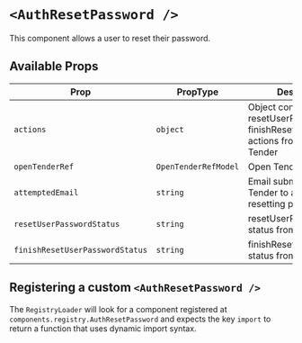 # `<AuthResetPassword />`

This component allows a user to reset their password.

## Available Props

| Prop                            | PropType             | Description                                                                              | Default |
| ------------------------------- | -------------------- | ---------------------------------------------------------------------------------------- | ------- |
| `actions`                       | `object`             | Object containing resetUserPassword and finishResetUserPassword actions from Open Tender |         |
| `openTenderRef`                 | `OpenTenderRefModel` | Open Tender Ref Model                                                                    | `null`  |
| `attemptedEmail`                | `string`             | Email submitted to Open Tender to attempt resetting password                             | ''      |
| `resetUserPasswordStatus`       | `string`             | resetUserPassword status from Open Tender                                                | IDLE    |
| `finishResetUserPasswordStatus` | `string`             | finishResetUserPassword status from Open Tender                                          | IDLE    |

## Registering a custom `<AuthResetPassword />`

The `RegistryLoader` will look for a component registered at `components.registry.AuthResetPassword` and expects the key `import` to return a function that uses dynamic import syntax.
